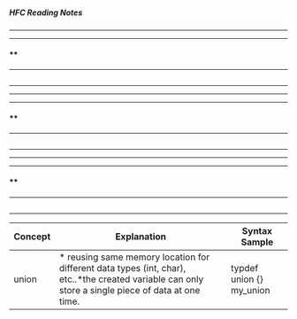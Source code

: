 ##### HFC Reading Notes

___
---   
#### **   
---   
```
```
___
___
---   
#### **   
---   
```
```
___
___
---   
#### **   
---   
```
```
___

[//]: # (Comments Section - needs two blank lines after this initial section
[//]: # )


[slanjo]: <https://github.com/slanjo>

| Concept | Explanation | Syntax Sample |
| --- | --- | --- |
| union |* reusing same memory location for different data types (int, char), etc..*the created variable can only store a single piece of data at one time. | typdef union {} my_union|



